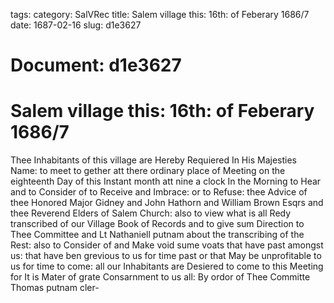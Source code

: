 tags: 
category: SalVRec
title: Salem village this: 16th: of Feberary 1686/7
date: 1687-02-16
slug: d1e3627




# Document: d1e3627


# Salem village this: 16th: of Feberary 1686/7

Thee Inhabitants of this village are Hereby Requiered In His Majesties Name: to meet to gether att there ordinary place of Meeting on the eighteenth Day of this Instant month att nine a clock In the Morning to Hear and to Consider of to Receive and Imbrace: or to Refuse: thee Advice of thee Honored Major Gidney and John Hathorn and William Brown Esqrs and thee Reverend Elders of Salem Church: also to view what is all Redy transcribed of our Village Book of Records and to give sum Direction to Thee Committee and Lt Nathaniell putnam about the transcribing of the Rest: also to Consider of and Make void sume voats that have past amongst us: that have ben grevious to us for time past or that May be unprofitable to us for time to come: all our Inhabitants are Desiered to come to this Meeting for It is Mater of grate Consarnment to us all: By ordor of Thee Committe Thomas putnam cler-
